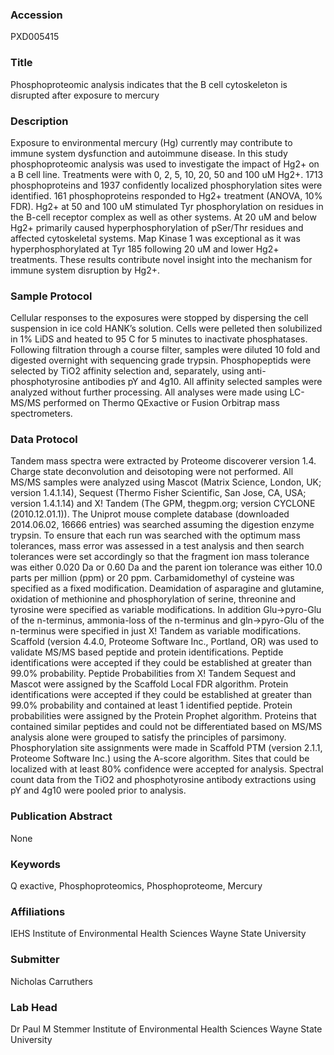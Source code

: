 ### Accession
PXD005415

### Title
Phosphoproteomic analysis indicates that the B cell cytoskeleton is disrupted after exposure to mercury

### Description
Exposure to environmental mercury (Hg) currently may contribute to immune system dysfunction and autoimmune disease.  In this study phosphoproteomic analysis was used to investigate the impact of Hg2+ on a B cell line.  Treatments were with 0, 2, 5, 10, 20, 50 and 100 uM Hg2+.   1713 phosphoproteins and 1937 confidently localized phosphorylation sites were identified.  161 phosphoproteins responded to Hg2+ treatment (ANOVA, 10% FDR).  Hg2+ at 50 and 100 uM stimulated Tyr phosphorylation on residues in the B-cell receptor complex as well as other systems.  At 20 uM and below Hg2+ primarily caused hyperphosphorylation of pSer/Thr residues and affected cytoskeletal systems.  Map Kinase 1 was exceptional as it was hyperphosphorylated at Tyr 185 following 20 uM and lower Hg2+ treatments.  These results contribute novel insight into the mechanism for immune system disruption by Hg2+.

### Sample Protocol
Cellular responses to the exposures were stopped by dispersing the cell suspension in ice cold HANK’s solution. Cells were pelleted then solubilized in 1% LiDS and heated to 95 C for 5 minutes to inactivate phosphatases. Following filtration through a course filter, samples were diluted 10 fold and digested overnight with sequencing grade trypsin. Phosphopeptids were selected by TiO2 affinity selection and, separately, using anti-phosphotyrosine antibodies pY and 4g10. All affinity selected samples were analyzed without further processing. All analyses were made using LC-MS/MS performed on Thermo QExactive or Fusion Orbitrap mass spectrometers.

### Data Protocol
Tandem mass spectra were extracted by Proteome discoverer version 1.4. Charge state deconvolution and deisotoping were not performed.  All MS/MS samples were analyzed using Mascot (Matrix Science, London, UK; version 1.4.1.14), Sequest (Thermo Fisher Scientific, San Jose, CA, USA; version 1.4.1.14) and X! Tandem (The GPM, thegpm.org; version CYCLONE (2010.12.01.1)).  The Uniprot mouse complete database (downloaded 2014.06.02, 16666 entries) was searched assuming the digestion enzyme trypsin.  To ensure that each run was searched with the optimum mass tolerances, mass error was assessed in a test analysis and then search tolerances were set accordingly so that the fragment ion mass tolerance was either 0.020 Da or 0.60 Da and the parent ion tolerance was either 10.0 parts per million (ppm) or 20 ppm.  Carbamidomethyl of cysteine was specified as a fixed modification.  Deamidation of asparagine and glutamine, oxidation of methionine and phosphorylation of serine, threonine and tyrosine were specified as variable modifications. In addition Glu->pyro-Glu of the n-terminus, ammonia-loss of the n-terminus and gln->pyro-Glu of the n-terminus were specified in just X! Tandem as variable modifications.  Scaffold (version 4.4.0, Proteome Software Inc., Portland, OR) was used to validate MS/MS based peptide and protein identifications.  Peptide identifications were accepted if they could be established at greater than 99.0% probability.  Peptide Probabilities from X! Tandem Sequest and Mascot were assigned by the Scaffold Local FDR algorithm.  Protein identifications were accepted if they could be established at greater than 99.0% probability and contained at least 1 identified peptide.  Protein probabilities were assigned by the Protein Prophet algorithm.  Proteins that contained similar peptides and could not be differentiated based on MS/MS analysis alone were grouped to satisfy the principles of parsimony.  Phosphorylation site assignments were made in Scaffold PTM (version 2.1.1, Proteome Software Inc.) using the A-score algorithm.  Sites that could be localized with at least 80% confidence were accepted for analysis.  Spectral count data from the TiO2 and phosphotyrosine antibody extractions using pY and 4g10 were pooled prior to analysis.

### Publication Abstract
None

### Keywords
Q exactive, Phosphoproteomics, Phosphoproteome, Mercury

### Affiliations
IEHS
Institute of Environmental Health Sciences Wayne State University

### Submitter
Nicholas Carruthers

### Lab Head
Dr Paul M Stemmer
Institute of Environmental Health Sciences Wayne State University


